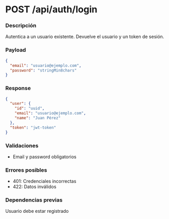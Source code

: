 # POST /api/auth/login

### Descripción
Autentica a un usuario existente. Devuelve el usuario y un token de sesión.

### Payload
```json
{
  "email": "usuario@ejemplo.com",
  "password": "stringMin8chars"
}
```

### Response
```json
{
  "user": {
    "id": "uuid",
    "email": "usuario@ejemplo.com",
    "name": "Juan Pérez"
  },
  "token": "jwt-token"
}
```

### Validaciones
- Email y password obligatorios

### Errores posibles
- 401: Credenciales incorrectas
- 422: Datos inválidos

### Dependencias previas
Usuario debe estar registrado

